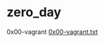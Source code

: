 # zero_day
0x00-vagrant
[0x00-vagrant.txt](https://github.com/alainrenen/zero_day/files/10139898/0x00-vagrant.txt)
